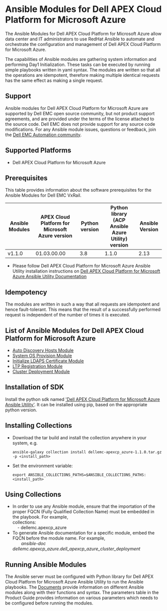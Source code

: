# Ansible Modules for Dell APEX Cloud Platform for Microsoft Azure
The Ansible Modules for Dell APEX Cloud Platform for Microsoft Azure allow data center and IT administrators to use RedHat Ansible to automate and orchestrate the configuration and management of Dell APEX Cloud Platform for Microsoft Azure.

The capabilities of Ansible modules are gathering system information and performing Day1 Initialization. These tasks can be executed by running simple playbooks written in yaml syntax. The modules are written so that all the operations are idempotent, therefore making multiple identical requests has the same effect as making a single request.

## Support
Ansible modules for Dell APEX Cloud Platform for Microsoft Azure are supported by Dell EMC open source community, but not product support agreements, and are provided under the terms of the license attached to the source code. Dell EMC does not provide support for any source code modifications. For any Ansible module issues, questions or feedback, join the [Dell EMC Automation community]( https://www.dell.com/community/Automation/bd-p/Automation ).

## Supported Platforms
* Dell APEX Cloud Platform for Microsoft Azure

## Prerequisites
This table provides information about the software prerequisites for the Ansible Modules for Dell EMC VxRail.

| **Ansible Modules** | **APEX Cloud Platform for Microsoft Azure version** | **Python version** | **Python library (ACP Ansible Azure Utility) version** | **Ansible Version** |
|---------------------|-----------------------------------------------------|---------------|--------------------------------------------------------|---------------------|
| v1.1.0 | 01.03.00.00 | 3.8 | 1.1.0 | 2.13 |

* Please follow Dell APEX Cloud Platform for Microsoft Azure Ansible Utility installation instructions on [Dell APEX Cloud Platform for Microsoft Azure Ansible Utility Documentation](https://github.com/dell/ansible-acp-azure-utility)

## Idempotency
The modules are written in such a way that all requests are idempotent and hence fault-tolerant. This means that the result of a successfully performed request is independent of the number of times it is executed.

## List of Ansible Modules for Dell APEX Cloud Platform for Microsoft Azure
* [Auto Discovery Hosts Module](./docs/Auto%20Discovery%20Hosts%20Module.md)
* [System OS Provision Module](./docs/System%20OS%20Provision%20Module.md)
* [Initialize LDAPS Certificate Module](./docs/Initialize%20LDAPs%20Certificate%20Module.md)
* [LTP Registration Module](./docs/LTP%20Registration%20Module.md)
* [Cluster Deployment Module](./docs/Cluster%20Deployment%20Module.md)

## Installation of SDK

Install the python sdk named ['Dell APEX Cloud Platform for Microsoft Azure Ansible Utility'](https://github.com/dell/ansible-acp-azure-utility). It can be installed using pip, based on the appropriate python version.

## Installing Collections

* Download the tar build and install the collection anywhere in your system, e.g.

      ansible-galaxy collection install dellemc-apexcp_azure-1.1.0.tar.gz -p <install_path>

* Set the environment variable:

      export ANSIBLE_COLLECTIONS_PATHS=$ANSIBLE_COLLECTIONS_PATHS:<install_path>

## Using Collections

* In order to use any Ansible module, ensure that the importation of the proper FQCN (Fully Qualified Collection Name) must be embedded in the playbook. For example,
  <br>collections:
  <br>&nbsp;&nbsp;&nbsp; - dellemc.apexcp_azure
* To generate Ansible documentation for a specific module, embed the FQCN before the module name. For example,
  <br>&nbsp;&nbsp;&nbsp;&nbsp;&nbsp;&nbsp; *ansible-doc dellemc.apexcp_azure.dell_apexcp_azure_cluster_deployment*

## Running Ansible Modules

The Ansible server must be configured with Python library for Dell APEX Cloud Platform for Microsoft Azure Ansible Utility to run the Ansible playbooks. The [Documents]( https://github.com/dell/ansible-acp-azure/tree/master/docs ) provide information on different Ansible modules along with their functions and syntax. The parameters table in the Product Guide provides information on various parameters which needs to be configured before running the modules.
